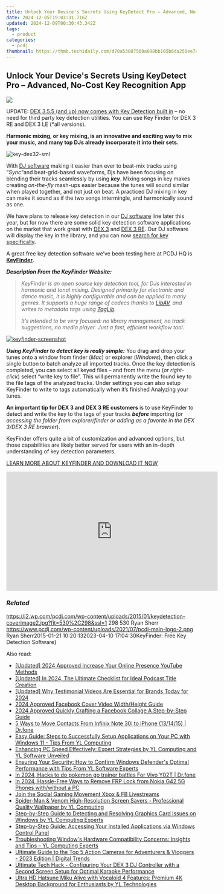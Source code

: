 ```yaml
---
title: Unlock Your Device's Secrets Using KeyDetect Pro – Advanced, No-Cost Key Recognition App
date: 2024-12-05T19:03:31.716Z
updated: 2024-12-09T00:30:43.342Z
tags:
  - product
categories:
  - pcdj
thumbnail: https://thmb.techidaily.com/d70a53087560a098bb105b6da250ee7a060b663d95025554525e6d2ddaef6a7e.jpg
---
```


## Unlock Your Device's Secrets Using KeyDetect Pro – Advanced, No-Cost Key Recognition App

[![](https://i2.wp.com/pcdj.com/wp-content/uploads/2015/01/keydetection-coverimage2.jpg?resize=530%2C298&ssl=1)](https://i2.wp.com/pcdj.com/wp-content/uploads/2015/01/keydetection-coverimage2.jpg?fit=530%2C298&ssl=1 "keydetection-coverimage2")

UPDATE: [DEX 3.5.5 (and up) now comes with Key Detection built in](https://tools.techidaily.com/pcdj/products/) – no need for third party key detection utilities. You can use Key Finder for DEX 3 RE and DEX 3 LE (\*all versions).

**Harmonic mixing, or key mixing, is an innovative and exciting way to mix your music, and many top DJs already incorporate it into their sets.**

![](https://i0.wp.com/pcdj.com/wp-content/uploads/2015/01/key-dex32-sml1.jpg?fit=380%2C248&ssl=1 "key-dex32-sml")

With [DJ software](https://tools.techidaily.com/pcdj/products/) making it easier than ever to beat-mix tracks using “_Sync_“and beat-grid-based waveforms, Djs have been focusing on blending their tracks seamlessly by using _**key**_. Mixing songs in key makes creating _on-the-fly_ mash-ups easier because the tunes will sound similar when played together, and not just on beat. A practiced DJ mixing in key can make it sound as if the two songs intermingle, and harmonically sound as one.

We have plans to release key detection in our [DJ software](https://tools.techidaily.com/pcdj/products/) line later this year, but for now there are some solid key detection software applications on the market that work great with [DEX 3](https://tools.techidaily.com/pcdj/products/) and [DEX 3 RE](https://tools.techidaily.com/pcdj/products/). Our DJ software will display the key in the library, and you can now [search for key specifically](https://tools.techidaily.com/pcdj/products/).

A great free key detection software we’ve been testing here at PCDJ HQ is **[KeyFinder](http://ibrahimshaath.co.uk/keyfinder/)**.

**_Description From the KeyFinder Website:_**

> _KeyFinder is an open source key detection tool, for DJs interested in harmonic and tonal mixing. Designed primarily for electronic and dance music, it is highly configurable and can be applied to many genres. It supports a huge range of codecs thanks to [LibAV](http://www.libav.org/), and writes to metadata tags using [TagLib](http://developer.kde.org/~wheeler/taglib.html)._
> 
> _It’s intended to be very focused: no library management, no track suggestions, no media player. Just a fast, efficient workflow tool._

[![](https://i2.wp.com/pcdj.com/wp-content/uploads/2015/01/keyfinder-screenshot.jpg?fit=300%2C191&ssl=1 "keyfinder-screenshot")](https://i2.wp.com/pcdj.com/wp-content/uploads/2015/01/keyfinder-screenshot.jpg?fit=845%2C539&ssl=1)

_**Using KeyFinder to detect key is really simple:**_ You drag and drop your tunes onto a window from finder (_Mac_) or explorer (_Windows_), then click a single button to batch analyze all imported tracks. Once the key detection is completed, you can select all keyed files – and from the menu (_or right-click_) select “write key to file”. This will permanently write the found key to the file tags of the analyzed tracks. Under settings you can also setup KeyFinder to write to tags automatically when it’s finished Analyzing your tunes.

**An important tip for DEX 3 and DEX 3 RE customers** is to use KeyFinder to detect and write the key to the tags of your tracks **_before_** importing (_or accessing the folder from explorer/finder or adding as a favorite in the DEX 3/DEX 3 RE browser_).

KeyFinder offers quite a bit of customization and advanced options, but those capabilities are likely better served for users with an in-depth understanding of key detection parameters.

[LEARN MORE ABOUT KEYFINDER AND DOWNLOAD IT NOW](http://ibrahimshaath.co.uk/keyfinder/)

<!-- affiliate ads begin -->
<iframe width="560" height="315" src="https://www.youtube.com/embed/XVsiIO7hWOc?si=UvWnqxaI_yHwEr74" title="YouTube video player" frameborder="0" allow="accelerometer; autoplay; clipboard-write; encrypted-media; gyroscope; picture-in-picture; web-share" referrerpolicy="strict-origin-when-cross-origin" allowfullscreen></iframe>
<!-- affiliate ads end -->

### _Related_

https://i2.wp.com/pcdj.com/wp-content/uploads/2015/01/keydetection-coverimage2.jpg?fit=530%2C298&ssl=1 298 530 Ryan Sherr https://www.pcdj.com/wp-content/uploads/2021/07/pcdj-main-logo-2.png Ryan Sherr2015-01-21 10:20:132023-04-10 17:04:30KeyFinder: Free Key Detection Software}

<ins class="adsbygoogle"
     style="display:block"
     data-ad-format="autorelaxed"
     data-ad-client="ca-pub-7571918770474297"
     data-ad-slot="1223367746"></ins>

<ins class="adsbygoogle"
     style="display:block"
     data-ad-client="ca-pub-7571918770474297"
     data-ad-slot="8358498916"
     data-ad-format="auto"
     data-full-width-responsive="true"></ins>

<span class="atpl-alsoreadstyle">Also read:</span>
<div><ul>
<li><a href="https://youtube-lab.techidaily.com/ed-2024-approved-increase-your-online-presence-youtube-methods/"><u>[Updated] 2024 Approved Increase Your Online Presence YouTube Methods</u></a></li>
<li><a href="https://fox-glue.techidaily.com/updated-in-2024-the-ultimate-checklist-for-ideal-podcast-title-creation/"><u>[Updated] In 2024, The Ultimate Checklist for Ideal Podcast Title Creation</u></a></li>
<li><a href="https://article-knowledge.techidaily.com/updated-why-testimonial-videos-are-essential-for-brands-today-for-2024/"><u>[Updated] Why Testimonial Videos Are Essential for Brands Today for 2024</u></a></li>
<li><a href="https://facebook-video-content.techidaily.com/2024-approved-facebook-cover-video-widthheight-guide/"><u>2024 Approved Facebook Cover Video Width/Height Guide</u></a></li>
<li><a href="https://extra-skills.techidaily.com/2024-approved-quickly-crafting-a-facebook-collage-a-step-by-step-guide/"><u>2024 Approved Quickly Crafting a Facebook Collage A Step-by-Step Guide</u></a></li>
<li><a href="https://blog-min.techidaily.com/5-ways-to-move-contacts-from-infinix-note-30i-to-iphone-131415-drfone-by-drfone-transfer-from-android-transfer-from-android/"><u>5 Ways to Move Contacts From Infinix Note 30i to iPhone (13/14/15) | Dr.fone</u></a></li>
<li><a href="https://win-cloud.techidaily.com/easy-guide-steps-to-successfully-setup-applications-on-your-pc-with-windows-11-tips-from-yl-computing/"><u>Easy Guide: Steps to Successfully Setup Applications on Your PC with Windows 11 - Tips From YL Computing</u></a></li>
<li><a href="https://win-cloud.techidaily.com/enhancing-pc-speed-effectively-expert-strategies-by-yl-computing-and-yl-software-unveiled/"><u>Enhancing PC Speed Effectively: Expert Strategies by YL Computing and YL Software Unveiled</u></a></li>
<li><a href="https://win-cloud.techidaily.com/ensuring-your-security-how-to-confirm-windows-defenders-optimal-performance-with-tips-from-yl-software-experts/"><u>Ensuring Your Security: How to Confirm Windows Defender's Optimal Performance with Tips From YL Software Experts</u></a></li>
<li><a href="https://change-location.techidaily.com/in-2024-hacks-to-do-pokemon-go-trainer-battles-for-vivo-y02t-drfone-by-drfone-virtual-android/"><u>In 2024, Hacks to do pokemon go trainer battles For Vivo Y02T | Dr.fone</u></a></li>
<li><a href="https://android-frp.techidaily.com/in-2024-hassle-free-ways-to-remove-frp-lock-from-nokia-g42-5g-phones-withwithout-a-pc-by-drfone-android/"><u>In 2024, Hassle-Free Ways to Remove FRP Lock from Nokia G42 5G Phones with/without a PC</u></a></li>
<li><a href="https://facebook-video-content.techidaily.com/join-the-social-gaming-movement-xbox-and-fb-livestreams/"><u>Join the Social Gaming Movement Xbox & FB Livestreams</u></a></li>
<li><a href="https://win-cloud.techidaily.com/spider-man-and-venom-high-resolution-screen-savers-professional-quality-wallpaper-by-yl-computing/"><u>Spider-Man & Venom High-Resolution Screen Savers - Professional Quality Wallpaper by YL Computing</u></a></li>
<li><a href="https://win-cloud.techidaily.com/step-by-step-guide-to-detecting-and-resolving-graphics-card-issues-on-windows-by-yl-computing-experts/"><u>Step-by-Step Guide to Detecting and Resolving Graphics Card Issues on Windows by YL Computing Experts</u></a></li>
<li><a href="https://win-cloud.techidaily.com/step-by-step-guide-accessing-your-installed-applications-via-windows-control-panel/"><u>Step-by-Step Guide: Accessing Your Installed Applications via Windows Control Panel</u></a></li>
<li><a href="https://win-cloud.techidaily.com/troubleshooting-windows-hardware-compatibility-concerns-insights-and-tips-yl-computing-experts/"><u>Troubleshooting Window's Hardware Compatibility Concerns: Insights and Tips – YL Computing Experts</u></a></li>
<li><a href="https://tech-savvy.techidaily.com/ultimate-guide-to-the-top-5-action-cameras-for-adventurers-and-vloggers-2023-edition-digital-trends/"><u>Ultimate Guide to the Top 5 Action Cameras for Adventurers & Vloggers - 2023 Edition | Digital Trends</u></a></li>
<li><a href="https://win-cloud.techidaily.com/ultimate-tech-hack-configuring-your-dex-3-dj-controller-with-a-second-screen-setup-for-optimal-karaoke-performance/"><u>Ultimate Tech Hack - Configuring Your DEX 3 DJ Controller with a Second Screen Setup for Optimal Karaoke Performance</u></a></li>
<li><a href="https://win-cloud.techidaily.com/ultra-hd-hatsune-miku-alive-with-vocaloid-4-features-premium-4k-desktop-background-for-enthusiasts-by-yl-technologies/"><u>Ultra HD Hatsune Miku Alive with Vocaloid 4 Features: Premium 4K Desktop Background for Enthusiasts by YL Technologies</u></a></li>
</ul></div>

